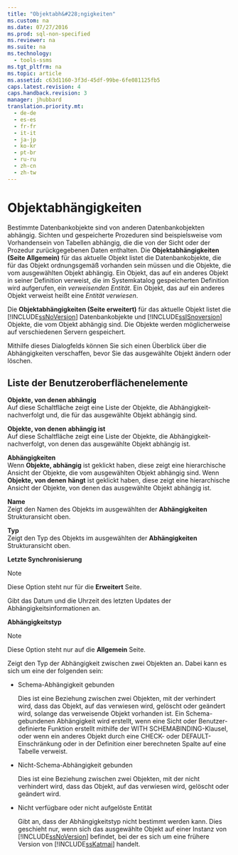 ```yaml
---
title: "Objektabh&#228;ngigkeiten"
ms.custom: na
ms.date: 07/27/2016
ms.prod: sql-non-specified
ms.reviewer: na
ms.suite: na
ms.technology: 
  - tools-ssms
ms.tgt_pltfrm: na
ms.topic: article
ms.assetid: c63d1160-3f3d-45df-99be-6fe081125fb5
caps.latest.revision: 4
caps.handback.revision: 3
manager: jhubbard
translation.priority.mt: 
  - de-de
  - es-es
  - fr-fr
  - it-it
  - ja-jp
  - ko-kr
  - pt-br
  - ru-ru
  - zh-cn
  - zh-tw
---
```

# Objektabh&#228;ngigkeiten
Bestimmte Datenbankobjekte sind von anderen Datenbankobjekten abhängig. Sichten und gespeicherte Prozeduren sind beispielsweise vom Vorhandensein von Tabellen abhängig, die die von der Sicht oder der Prozedur zurückgegebenen Daten enthalten. Die **Objektabhängigkeiten (Seite Allgemein)** für das aktuelle Objekt listet die Datenbankobjekte, die für das Objekt ordnungsgemäß vorhanden sein müssen und die Objekte, die vom ausgewählten Objekt abhängig. Ein Objekt, das auf ein anderes Objekt in seiner Definition verweist, die im Systemkatalog gespeicherten Definition wird aufgerufen, ein *verweisenden Entität*. Ein Objekt, das auf ein anderes Objekt verweist heißt eine *Entität verwiesen*.  
  
Die **Objektabhängigkeiten (Seite erweitert)** für das aktuelle Objekt listet die [!INCLUDE[ssNoVersion](../content/includes/ssNoVersion_md.md)] Datenbankobjekte und [!INCLUDE[ssISnoversion](../content/includes/ssISnoversion_md.md)] Objekte, die vom Objekt abhängig sind. Die Objekte werden möglicherweise auf verschiedenen Servern gespeichert.  
  
Mithilfe dieses Dialogfelds können Sie sich einen Überblick über die Abhängigkeiten verschaffen, bevor Sie das ausgewählte Objekt ändern oder löschen.  
  
## Liste der Benutzeroberflächenelemente  
**Objekte, von denen abhängig** *<selected object>*  
Auf diese Schaltfläche zeigt eine Liste der Objekte, die Abhängigkeit\-nachverfolgt und, die für das ausgewählte Objekt abhängig sind.  
  
**Objekte, von denen** *<selected object>* **abhängig ist**  
Auf diese Schaltfläche zeigt eine Liste der Objekte, die Abhängigkeit\-nachverfolgt, von denen das ausgewählte Objekt abhängig ist.  
  
**Abhängigkeiten**  
Wenn **Objekte, abhängig** *<selected object>* ist geklickt haben, diese zeigt eine hierarchische Ansicht der Objekte, die vom ausgewählten Objekt abhängig sind. Wenn **Objekte, von denen** *<selected object>* **hängt** ist geklickt haben, diese zeigt eine hierarchische Ansicht der Objekte, von denen das ausgewählte Objekt abhängig ist.  
  
**Name**  
Zeigt den Namen des Objekts im ausgewählten der **Abhängigkeiten** Strukturansicht oben.  
  
**Typ**  
Zeigt den Typ des Objekts im ausgewählten der **Abhängigkeiten** Strukturansicht oben.  
  
**Letzte Synchronisierung**  
> [!NOTE]  
> Diese Option steht nur für die **Erweitert** Seite.  
  
Gibt das Datum und die Uhrzeit des letzten Updates der Abhängigkeitsinformationen an.  
  
**Abhängigkeitstyp**  
> [!NOTE]  
> Diese Option steht nur auf die **Allgemein** Seite.  
  
Zeigt den Typ der Abhängigkeit zwischen zwei Objekten an. Dabei kann es sich um eine der folgenden sein:  
  
-   Schema\-Abhängigkeit gebunden  
  
    Dies ist eine Beziehung zwischen zwei Objekten, mit der verhindert wird, dass das Objekt, auf das verwiesen wird, gelöscht oder geändert wird, solange das verweisende Objekt vorhanden ist. Ein Schema\-gebundenen Abhängigkeit wird erstellt, wenn eine Sicht oder Benutzer\-definierte Funktion erstellt mithilfe der WITH SCHEMABINDING-Klausel, oder wenn ein anderes Objekt durch eine CHECK- oder DEFAULT-Einschränkung oder in der Definition einer berechneten Spalte auf eine Tabelle verweist.  
  
-   Nicht\-Schema\-Abhängigkeit gebunden  
  
    Dies ist eine Beziehung zwischen zwei Objekten, mit der nicht verhindert wird, dass das Objekt, auf das verwiesen wird, gelöscht oder geändert wird.  
  
-   Nicht verfügbare oder nicht aufgelöste Entität  
  
    Gibt an, dass der Abhängigkeitstyp nicht bestimmt werden kann. Dies geschieht nur, wenn sich das ausgewählte Objekt auf einer Instanz von [!INCLUDE[ssNoVersion](../content/includes/ssNoVersion_md.md)] befindet, bei der es sich um eine frühere Version von [!INCLUDE[ssKatmai](../content/includes/ssKatmai_md.md)] handelt.  
  
